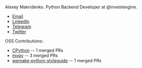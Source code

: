 Alexey Makridenko. Python Backend Developer at @investengine.

<ul>
  <li><a href="mailto:alexey.makridenko@gmail.com">Email</a></li>
  <li><a href="https://www.linkedin.com/in/makridenko">LinkedIn</a></li>
  <li><a href="https://t.me/makridenko_blog">Telegram</a></li>
  <li><a href="https://x.com/makridenko_a">Twitter</a></li>
</ul>

OSS Contributions:
- [CPython](https://github.com/python/cpython/pulls?q=is%3Apr+author%3Amakridenko) -- 1 merged PRs
- [mypy](https://github.com/python/mypy/pulls?q=is%3Apr+author%3Amakridenko) -- 3 merged PRs
- [wemake-python-styleguide](https://github.com/wemake-services/wemake-python-styleguide/pulls?q=is%3Apr+author%3Amakridenko) -- 1 merged PRs

